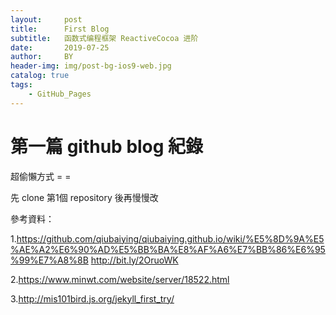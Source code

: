 ```yaml
---
layout:     post
title:      First Blog
subtitle:   函数式编程框架 ReactiveCocoa 进阶
date:       2019-07-25
author:     BY
header-img: img/post-bg-ios9-web.jpg
catalog: true
tags:
    - GitHub_Pages
---
```

# 第一篇 github blog 紀錄

超偷懶方式 = =

先 clone 第1個 repository 後再慢慢改

參考資料：

1.<https://github.com/qiubaiying/qiubaiying.github.io/wiki/%E5%8D%9A%E5%AE%A2%E6%90%AD%E5%BB%BA%E8%AF%A6%E7%BB%86%E6%95%99%E7%A8%8B>
<http://bit.ly/2OruoWK>

2.<https://www.minwt.com/website/server/18522.html>

3.<http://mis101bird.js.org/jekyll_first_try/>